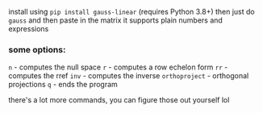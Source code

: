install using `pip install gauss-linear` (requires Python 3.8+)
then just do
`gauss` and then paste in the matrix
it supports plain numbers and expressions
### some options: 
`n` - computes the null space
`r` - computes a row echelon form
`rr` - computes the rref
`inv` - computes the inverse
`orthoproject` - orthogonal projections
`q` - ends the program

there's a lot more commands, you can figure those out yourself lol
